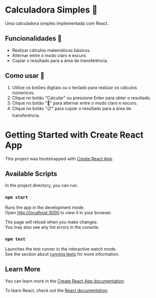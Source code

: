 # Calculadora Simples 🔢

Uma calculadora simples implementada com React.

## Funcionalidades 📝

- Realizar cálculos matemáticos básicos.
- Alternar entre o modo claro e escuro.
- Copiar o resultado para a área de transferência.

## Como usar 🔧

1. Utilize os botões digitais ou o teclado para realizar os cálculos númericos.
2. Clique no botão "Calcular" ou pressione Enter para obter o resultado.
3. Clique no botão "🌙" para alternar entre o modo claro e escuro.
4. Clique no botão "📋" para copiar o resultado para a área de transferência.

# Getting Started with Create React App

This project was bootstrapped with [Create React App](https://github.com/facebook/create-react-app).

## Available Scripts

In the project directory, you can run:

### `npm start`

Runs the app in the development mode.\
Open [http://localhost:3000](http://localhost:3000) to view it in your browser.

The page will reload when you make changes.\
You may also see any lint errors in the console.

### `npm test`

Launches the test runner in the interactive watch mode.\
See the section about [running tests](https://facebook.github.io/create-react-app/docs/running-tests) for more information.

## Learn More

You can learn more in the [Create React App documentation](https://facebook.github.io/create-react-app/docs/getting-started).

To learn React, check out the [React documentation](https://reactjs.org/).